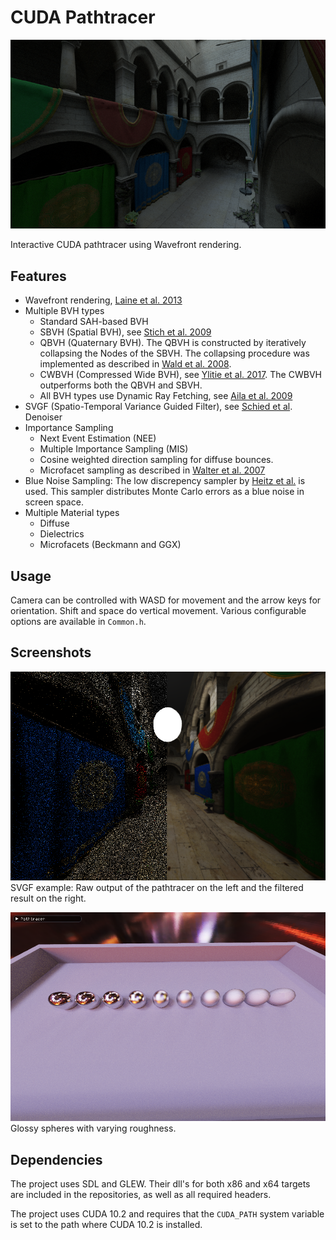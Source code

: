 # CUDA Pathtracer

![Sponza](Screenshots/Sponza.png "Sponza")

Interactive CUDA pathtracer using Wavefront rendering. 

## Features

- Wavefront rendering, [Laine et al. 2013](https://research.nvidia.com/sites/default/files/pubs/2013-07_Megakernels-Considered-Harmful/laine2013hpg_paper.pdf)
- Multiple BVH types
  - Standard SAH-based BVH
  - SBVH (Spatial BVH), see [Stich et al. 2009](https://www.nvidia.in/docs/IO/77714/sbvh.pdf)
  - QBVH (Quaternary BVH). The QBVH is constructed by iteratively collapsing the Nodes of the SBVH. The collapsing procedure was implemented as described in [Wald et al. 2008](https://graphics.stanford.edu/~boulos/papers/multi_rt08.pdf).
  - CWBVH (Compressed Wide BVH), see [Ylitie et al. 2017](https://research.nvidia.com/sites/default/files/publications/ylitie2017hpg-paper.pdf). The CWBVH outperforms both the QBVH and SBVH.
  - All BVH types use Dynamic Ray Fetching, see [Aila et al. 2009](https://www.nvidia.com/docs/IO/76976/HPG2009-Trace-Efficiency.pdf)
- SVGF (Spatio-Temporal Variance Guided Filter), see [Schied et al](https://cg.ivd.kit.edu/publications/2017/svgf/svgf_preprint.pdf). Denoiser 
- Importance Sampling
  - Next Event Estimation (NEE)
  - Multiple Importance Sampling (MIS)
  - Cosine weighted direction sampling for diffuse bounces.
  - Microfacet sampling as described in [Walter et al. 2007](https://www.cs.cornell.edu/~srm/publications/EGSR07-btdf.pdf)
- Blue Noise Sampling: The low discrepency sampler by [Heitz et al.](https://eheitzresearch.wordpress.com/762-2/) is used. This sampler distributes Monte Carlo errors as a blue noise in screen space.
- Multiple Material types
  - Diffuse
  - Dielectrics
  - Microfacets (Beckmann and GGX)

## Usage

Camera can be controlled with WASD for movement and the arrow keys for orientation. Shift and space do vertical movement.
Various configurable options are available in `Common.h`.

## Screenshots

![SVGF Denoising](Screenshots/SVGF.png "SVGF Denoising")
SVGF example: Raw output of the pathtracer on the left and the filtered result on the right.

![Microfacet Model](Screenshots/Microfacets.png "Glossy materials using the Beckmann microfacet model")
Glossy spheres with varying roughness.

## Dependencies

The project uses SDL and GLEW. Their dll's for both x86 and x64 targets are included in the repositories, as well as all required headers.

The project uses CUDA 10.2 and requires that the ```CUDA_PATH``` system variable is set to the path where CUDA 10.2 is installed.
